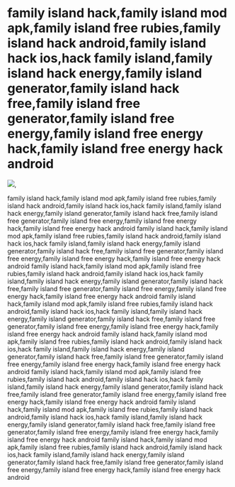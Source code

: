 # family island hack,family island mod apk,family island free rubies,family island hack android,family island hack ios,hack family island,family island hack energy,family island generator,family island hack free,family island free generator,family island free energy,family island free energy hack,family island free energy hack android

[<img src="https://i.imgur.com/qRzv8aH.jpeg">](https://www.youtube.com/watch?v=KasfEbm3m5o),





family island hack,family island mod apk,family island free rubies,family island hack android,family island hack ios,hack family island,family island hack energy,family island generator,family island hack free,family island free generator,family island free energy,family island free energy hack,family island free energy hack android
family island hack,family island mod apk,family island free rubies,family island hack android,family island hack ios,hack family island,family island hack energy,family island generator,family island hack free,family island free generator,family island free energy,family island free energy hack,family island free energy hack android
family island hack,family island mod apk,family island free rubies,family island hack android,family island hack ios,hack family island,family island hack energy,family island generator,family island hack free,family island free generator,family island free energy,family island free energy hack,family island free energy hack android
family island hack,family island mod apk,family island free rubies,family island hack android,family island hack ios,hack family island,family island hack energy,family island generator,family island hack free,family island free generator,family island free energy,family island free energy hack,family island free energy hack android
family island hack,family island mod apk,family island free rubies,family island hack android,family island hack ios,hack family island,family island hack energy,family island generator,family island hack free,family island free generator,family island free energy,family island free energy hack,family island free energy hack android family island hack,family island mod apk,family island free rubies,family island hack android,family island hack ios,hack family island,family island hack energy,family island generator,family island hack free,family island free generator,family island free energy,family island free energy hack,family island free energy hack android family island hack,family island mod apk,family island free rubies,family island hack android,family island hack ios,hack family island,family island hack energy,family island generator,family island hack free,family island free generator,family island free energy,family island free energy hack,family island free energy hack android family island hack,family island mod apk,family island free rubies,family island hack android,family island hack ios,hack family island,family island hack energy,family island generator,family island hack free,family island free generator,family island free energy,family island free energy hack,family island free energy hack android 

